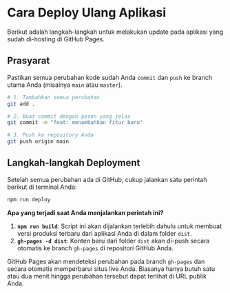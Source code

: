 # Cara Deploy Ulang Aplikasi

Berikut adalah langkah-langkah untuk melakukan update pada aplikasi yang sudah di-hosting di GitHub Pages.

## Prasyarat

Pastikan semua perubahan kode sudah Anda `commit` dan `push` ke branch utama Anda (misalnya `main` atau `master`).

```bash
# 1. Tambahkan semua perubahan
git add .

# 2. Buat commit dengan pesan yang jelas
git commit -m "feat: menambahkan fitur baru" 

# 3. Push ke repository Anda
git push origin main
```

## Langkah-langkah Deployment

Setelah semua perubahan ada di GitHub, cukup jalankan satu perintah berikut di terminal Anda:

```bash
npm run deploy
```

**Apa yang terjadi saat Anda menjalankan perintah ini?**

1.  **`npm run build`**: Script ini akan dijalankan terlebih dahulu untuk membuat versi produksi terbaru dari aplikasi Anda di dalam folder `dist`.
2.  **`gh-pages -d dist`**: Konten baru dari folder `dist` akan di-push secara otomatis ke branch `gh-pages` di repositori GitHub Anda.

GitHub Pages akan mendeteksi perubahan pada branch `gh-pages` dan secara otomatis memperbarui situs live Anda. Biasanya hanya butuh satu atau dua menit hingga perubahan tersebut dapat terlihat di URL publik Anda.

